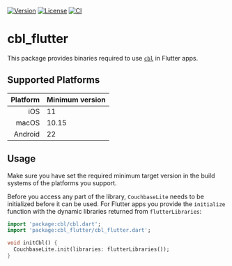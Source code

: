 [![Version](https://badgen.net/pub/v/cbl_flutter)](https://pub.dev/packages/cbl_flutter)
[![License](https://badgen.net/pub/license/cbl_flutter)](https://github.com/cofu-app/cbl-dart/blob/main/packages/cbl_flutter/LICENSE)
[![CI](https://github.com/cofu-app/cbl-dart/actions/workflows/ci.yaml/badge.svg)](https://github.com/cofu-app/cbl-dart/actions/workflows/ci.yaml)

# cbl_flutter

This package provides binaries required to use
[`cbl`](https://pub.dev/packages/cbl) in Flutter apps.

## Supported Platforms

| Platform | Minimum version |
| -------: | --------------- |
|      iOS | 11              |
|    macOS | 10.15           |
|  Android | 22              |

## Usage

Make sure you have set the required minimum target version in the build systems
of the platforms you support.

Before you access any part of the library, `CouchbaseLite` needs to be
initialized before it can be used. For Flutter apps you provide the `initialize`
function with the dynamic libraries returned from `flutterLibraries`:

```dart
import 'package:cbl/cbl.dart';
import 'package:cbl_flutter/cbl_flutter.dart';

void initCbl() {
  CouchbaseLite.init(libraries: flutterLibraries());
}
```
